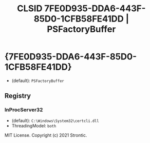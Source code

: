 ﻿---
title: "CLSID 7FE0D935-DDA6-443F-85D0-1CFB58FE41DD | PSFactoryBuffer"
excerpt: What is COM-Object CLSID 7FE0D935-DDA6-443F-85D0-1CFB58FE41DD?
---

# {7FE0D935-DDA6-443F-85D0-1CFB58FE41DD}

* (default): `PSFactoryBuffer`

## Registry


### InProcServer32

* (default): `C:\Windows\System32\certcli.dll`
* ThreadingModel: `both`

MIT License. Copyright (c) 2021 Strontic.


